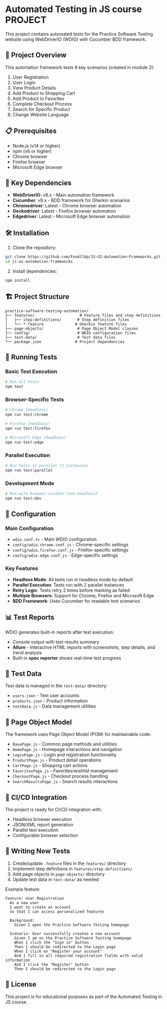 # Automated Testing in JS course PROJECT

This project contains automated tests for the Practice Software Testing website using WebDriverIO (WDIO) with Cucumber BDD framework.

## 🚀 Project Overview

This automation framework tests 8 key scenarios (created in module 2):
1. User Registration
2. User Login  
3. View Product Details
4. Add Product to Shopping Cart
5. Add Product to Favorites
6. Complete Checkout Process
7. Search for Specific Product
8. Change Website Language

## 📋 Prerequisites

- Node.js (v14 or higher)
- npm (v6 or higher)
- Chrome browser
- Firefox browser
- Microsoft Edge browser

## 🔧 Key Dependencies

- **WebDriverIO**: v8.x - Main automation framework
- **Cucumber**: v9.x - BDD framework for Gherkin scenarios
- **Chromedriver**: Latest - Chrome browser automation
- **Geckodriver**: Latest - Firefox browser automation
- **Edgedriver**: Latest - Microsoft Edge browser automation

## 🛠️ Installation

1. Clone the repository:
```bash
git clone https://github.com/FoxAllUp/JS-UI-Automation-Frameworks.git
cd js-ui-automation-frameworks
```

2. Install dependencies:
```bash
npm install
```

## 🏗️ Project Structure

```
practice-software-testing-automation/
├── features/                    # Feature files and step definitions
│   ├── step-definitions/       # Step definition files
│   └── *.feature              # Gherkin feature files
├── page-objects/               # Page Object Model classes
├── config/                     # WDIO configuration files
├── test-data/                  # Test data files
└── package.json               # Project dependencies
```

## 🎯 Running Tests

### Basic Test Execution
```bash
# Run all tests
npm test
```

### Browser-Specific Tests
```bash
# Chrome (headless)
npm run test:chrome

# Firefox (headless)  
npm run test:firefox

# Microsoft Edge (headless)
npm run test:edge
```

### Parallel Execution
```bash
# Run tests in parallel (2 instances)
npm run test:parallel
```

### Development Mode
```bash
# Run with browser visible (non-headless)
npm run test:dev
```

## 🔧 Configuration

### Main Configuration
- `wdio.conf.ts` - Main WDIO configuration
- `config/wdio.chrome.conf.js` - Chrome-specific settings
- `config/wdio.firefox.conf.js` - Firefox-specific settings  
- `config/wdio.edge.conf.js` - Edge-specific settings

### Key Features
- **Headless Mode**: All tests run in headless mode by default
- **Parallel Execution**: Tests run with 2 parallel instances
- **Retry Logic**: Tests retry 2 times before marking as failed
- **Multiple Browsers**: Support for Chrome, Firefox and Microsoft Edge
- **BDD Framework**: Uses Cucumber for readable test scenarios

## 📊 Test Reports

WDIO generates built-in reports after test execution:
- Console output with test results summary 
- **Allure** - Interactive HTML reports with screenshots, step details, and trend analysis
- Built-in **spec reporter** shows real-time test progress

## 🧪 Test Data

Test data is managed in the `test-data/` directory:
- `users.json` - Test user accounts
- `products.json` - Product information
- `testData.js` - Data management utilities

## 🎨 Page Object Model

The framework uses Page Object Model (POM) for maintainable code:
- `BasePage.js` - Common page methods and utilities
- `HomePage.js` - Homepage interactions and navigation
- `LoginPage.js` - Login and registration functionality
- `ProductPage.js` - Product detail operations
- `CartPage.js` - Shopping cart actions
- `FavoritesPage.js` - Favorites/wishlist management
- `CheckoutPage.js` - Checkout process handling
- `SearchResultsPage.js` - Search results interactions

## 🔄 CI/CD Integration

The project is ready for CI/CD integration with:
- Headless browser execution
- JSON/XML report generation
- Parallel test execution
- Configurable browser selection

## 📝 Writing New Tests

1. Create/update `.feature` files in the `features/` directory
2. Implement step definitions in `features/step-definitions/`
3. Add page objects in `page-objects/` directory
4. Update test data in `test-data/` as needed

Example feature:
```gherkin
Feature: User Registration
  As a new user
  I want to create an account
  So that I can access personalized features

  Background: 
    Given I open the Practice Software Testing homepage

  Scenario: User successfully creates a new account
    Given I am on the Practice Software Testing homepage
    When I click the "Sign in" button
    Then I should be redirected to the Login page
    When I click on "Register your account"
    And I fill in all required registration fields with valid information
    And I click the "Register" button
    Then I should be redirected to the Login page
```

## 📄 License

This project is for educational purposes as part of the Automated Testing in JS course.
